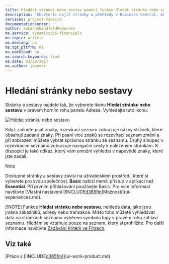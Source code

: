```yaml
---
title: Hledání stránek nebo sestav pomocí funkce Hledat stránku nebo sestavu | Microsoft Docs
description: 'Chcete-li najít stránky a přehledy v Business Central, můžete použít funkci Hledat na stránce nebo sestavě.'
services: project-madeira
documentationcenter: ''
author: SusanneWindfeldPedersen
ms.service: dynamics365-financials
ms.topic: article
ms.devlang: na
ms.tgt_pltfrm: na
ms.workload: na
ms.search.keywords: find
ms.date: 03/29/2017
ms.author: jswymer
---
```

# <a name="searching-for-a-page-or-report"></a>Hledání stránky nebo sestavy
Stránky a sestavy najdete tak, že vyberete ikonu **Hledat stránku nebo sestavu** v pravém horním rohu panelu Adresa. Vyhledejte tuto ikonu:

![Hledat stránku nebo sestavu](media/ui-search/search.png "Hledat stránku nebo sestavu")

Když začnete psát znaky, rozevírací seznam zobrazuje názvy stránek, které obsahují zadané znaky. Při psaní více znaků se rozevírací seznam změní a při zobrazení můžete vybrat správnou stránku ze seznamu. Druhý sloupec v rozevíracím seznamu zobrazuje navigační cesty k nalezeným stránkám. K dispozici je také odkaz, který vám umožní vyhledat v nápovědě znaky, které jste zadali.

> [!NOTE]
>   Dostupné stránky a sestavy závisí na uživatelském prostředí, které si vyberete pro svou společnost. **Basic** nabízí menší přístup v aplikaci než **Essential**. Při prvním přihlašování používejte Basic. Pro více informací navštivte [Vlastní nastavení [!INCLUDE[d365fin](includes/d365fin_md.md)]Možnosti](ui-experiences.md).
> 
> [!NOTE]
>   Funkce **Hledat stránku nebo sestavu**, nehledá data, jako jsou jména zákazníků, adresy nebo transakce. Místo toho můžete vyhledávat data na stránkách seznamu výběrem symbolu lupy v pravém rohu záhlaví seznamu. Hledání se vztahuje pouze na seznam, který si prohlížíte. Pro další informace navštivte [Zadávání Kritérií ve Filtrech](ui-enter-criteria-filters.md).

## <a name="see-also"></a>Viz také
[Práce s [!INCLUDE[d365fin](includes/d365fin_md.md)]](ui-work-product.md)
